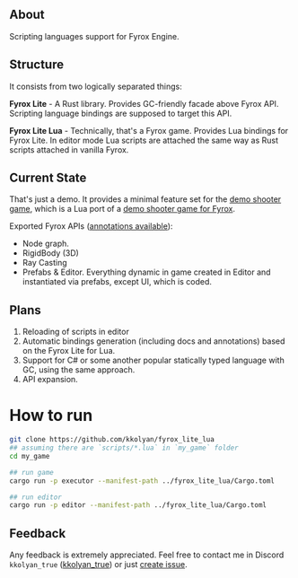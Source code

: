 ## About
Scripting languages support for Fyrox Engine.

## Structure
It consists from two logically separated things:

**Fyrox Lite** - A Rust library. Provides GC-friendly facade above Fyrox API. Scripting language
bindings are supposed to target this API.

**Fyrox Lite Lua** - Technically, that's a Fyrox game. Provides Lua bindings for Fyrox Lite. 
In editor mode Lua scripts are attached the same way as Rust scripts attached in vanilla Fyrox.

## Current State
That's just a demo. It provides a minimal feature set for the [demo shooter game](https://github.com/kkolyan/fyrox_guards_lua), which is a Lua port of a [demo shooter game for Fyrox](https://github.com/kkolyan/fyrox_guards).

Exported Fyrox APIs ([annotations available](https://github.com/kkolyan/fyrox_lite_lua/blob/main/fyrox-lite.lua)):
* Node graph.
* RigidBody (3D)
* Ray Casting
* Prefabs & Editor. Everything dynamic in game created in Editor and instantiated via prefabs, except UI, which is coded.

## Plans
1. Reloading of scripts in editor
2. Automatic bindings generation (including docs and annotations) based on the Fyrox Lite for Lua.
3. Support for C# or some another popular statically typed language with GC, using the same approach.
4. API expansion.

# How to run
```sh
git clone https://github.com/kkolyan/fyrox_lite_lua
## assuming there are `scripts/*.lua` in `my_game` folder
cd my_game

## run game
cargo run -p executor --manifest-path ../fyrox_lite_lua/Cargo.toml

## run editor
cargo run -p editor --manifest-path ../fyrox_lite_lua/Cargo.toml
```

## Feedback
Any feedback is extremely appreciated.
Feel free to contact me in Discord `kkolyan_true` ([kkolyan_true](https://discord.com/users/333644000302989314)) or just [create issue](https://github.com/kkolyan/fyrox_lite_lua/issues/new).
